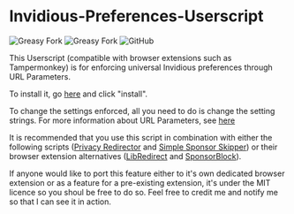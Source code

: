 # Invidious-Preferences-Userscript


![Greasy Fork](https://img.shields.io/greasyfork/v/463714-invidious-preferences?style=flat-square)
![Greasy Fork](https://img.shields.io/greasyfork/dt/463714-invidious-preferences?style=flat-square)
![GitHub](https://img.shields.io/github/license/MintMain21/Invidious-Preferences-Userscript?style=flat-square) 

This Userscript (compatible with browser extensions such as Tampermonkey) is for enforcing universal Invidious preferences through URL Parameters. 

To install it, go [here](https://greasyfork.org/en/scripts/463714-invidious-preferences) and click "install".

To change the settings enforced, all you need to do is change the setting strings. For more information about URL Parameters, see [here](https://docs.invidious.io/url-parameters/)

It is recommended that you use this script in combination with either the following scripts ([Privacy Redirector](https://github.com/dybdeskarphet/privacy-redirector) and [Simple Sponsor Skipper](https://codeberg.org/mthsk/userscripts/src/branch/master/simple-sponsor-skipper)) or their browser extension alternatives ([LibRedirect](https://libredirect.github.io/) and [SponsorBlock](https://sponsor.ajay.app/)).

If anyone would like to port this feature either to it's own dedicated browser extension or as a feature for a pre-existing extension, it's under the MIT licence so you shoul be free to do so. Feel free to credit me and notify me so that I can see it in action.

